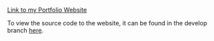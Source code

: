 [Link to my Portfolio Website](https://jc7j.github.io/jc7j-websitev1/)

To view the source code to the website, it can be found in the develop branch [here](https://github.com/Jc7j/jc7j-websitev1/tree/develop).
